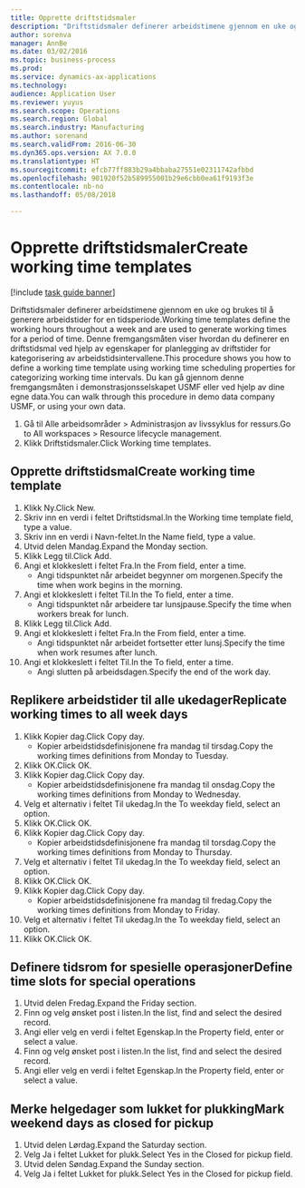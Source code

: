 ```yaml
--- 
title: Opprette driftstidsmaler
description: "Driftstidsmaler definerer arbeidstimene gjennom en uke og brukes til å generere arbeidstider for en tidsperiode."
author: sorenva
manager: AnnBe
ms.date: 03/02/2016
ms.topic: business-process
ms.prod: 
ms.service: dynamics-ax-applications
ms.technology: 
audience: Application User
ms.reviewer: yuyus
ms.search.scope: Operations
ms.search.region: Global
ms.search.industry: Manufacturing
ms.author: sorenand
ms.search.validFrom: 2016-06-30
ms.dyn365.ops.version: AX 7.0.0
ms.translationtype: HT
ms.sourcegitcommit: efcb77ff883b29a4bbaba27551e02311742afbbd
ms.openlocfilehash: 901920f52b589955001b29e6cbb0ea61f9193f3e
ms.contentlocale: nb-no
ms.lasthandoff: 05/08/2018

---
```

# <a name="create-working-time-templates"></a><span data-ttu-id="accdb-103">Opprette driftstidsmaler</span><span class="sxs-lookup"><span data-stu-id="accdb-103">Create working time templates</span></span>

[!include [task guide banner](../../includes/task-guide-banner.md)]

<span data-ttu-id="accdb-104">Driftstidsmaler definerer arbeidstimene gjennom en uke og brukes til å generere arbeidstider for en tidsperiode.</span><span class="sxs-lookup"><span data-stu-id="accdb-104">Working time templates define the working hours throughout a week and are used to generate working times for a period of time.</span></span> <span data-ttu-id="accdb-105">Denne fremgangsmåten viser hvordan du definerer en driftstidsmal ved hjelp av egenskaper for planlegging av driftstider for kategorisering av arbeidstidsintervallene.</span><span class="sxs-lookup"><span data-stu-id="accdb-105">This procedure shows you how to define a working time template using working time scheduling properties for categorizing working time intervals.</span></span> <span data-ttu-id="accdb-106">Du kan gå gjennom denne fremgangsmåten i demonstrasjonsselskapet USMF eller ved hjelp av dine egne data.</span><span class="sxs-lookup"><span data-stu-id="accdb-106">You can walk through this procedure in demo data company USMF, or using your own data.</span></span>

1. <span data-ttu-id="accdb-107">Gå til Alle arbeidsområder > Administrasjon av livssyklus for ressurs.</span><span class="sxs-lookup"><span data-stu-id="accdb-107">Go to All workspaces > Resource lifecycle management.</span></span>
2. <span data-ttu-id="accdb-108">Klikk Driftstidsmaler.</span><span class="sxs-lookup"><span data-stu-id="accdb-108">Click Working time templates.</span></span>

## <a name="create-working-time-template"></a><span data-ttu-id="accdb-109">Opprette driftstidsmal</span><span class="sxs-lookup"><span data-stu-id="accdb-109">Create working time template</span></span>
1. <span data-ttu-id="accdb-110">Klikk Ny.</span><span class="sxs-lookup"><span data-stu-id="accdb-110">Click New.</span></span>
2. <span data-ttu-id="accdb-111">Skriv inn en verdi i feltet Driftstidsmal.</span><span class="sxs-lookup"><span data-stu-id="accdb-111">In the Working time template field, type a value.</span></span>
3. <span data-ttu-id="accdb-112">Skriv inn en verdi i Navn-feltet.</span><span class="sxs-lookup"><span data-stu-id="accdb-112">In the Name field, type a value.</span></span>
4. <span data-ttu-id="accdb-113">Utvid delen Mandag.</span><span class="sxs-lookup"><span data-stu-id="accdb-113">Expand the Monday section.</span></span>
5. <span data-ttu-id="accdb-114">Klikk Legg til.</span><span class="sxs-lookup"><span data-stu-id="accdb-114">Click Add.</span></span>
6. <span data-ttu-id="accdb-115">Angi et klokkeslett i feltet Fra.</span><span class="sxs-lookup"><span data-stu-id="accdb-115">In the From field, enter a time.</span></span>
    * <span data-ttu-id="accdb-116">Angi tidspunktet når arbeidet begynner om morgenen.</span><span class="sxs-lookup"><span data-stu-id="accdb-116">Specify the time when work begins in the morning.</span></span>  
7. <span data-ttu-id="accdb-117">Angi et klokkeslett i feltet Til.</span><span class="sxs-lookup"><span data-stu-id="accdb-117">In the To field, enter a time.</span></span>
    * <span data-ttu-id="accdb-118">Angi tidspunktet når arbeidere tar lunsjpause.</span><span class="sxs-lookup"><span data-stu-id="accdb-118">Specify the time when workers break for lunch.</span></span>  
8. <span data-ttu-id="accdb-119">Klikk Legg til.</span><span class="sxs-lookup"><span data-stu-id="accdb-119">Click Add.</span></span>
9. <span data-ttu-id="accdb-120">Angi et klokkeslett i feltet Fra.</span><span class="sxs-lookup"><span data-stu-id="accdb-120">In the From field, enter a time.</span></span>
    * <span data-ttu-id="accdb-121">Angi tidspunktet når arbeidet fortsetter etter lunsj.</span><span class="sxs-lookup"><span data-stu-id="accdb-121">Specify the time when work resumes after lunch.</span></span>  
10. <span data-ttu-id="accdb-122">Angi et klokkeslett i feltet Til.</span><span class="sxs-lookup"><span data-stu-id="accdb-122">In the To field, enter a time.</span></span>
    * <span data-ttu-id="accdb-123">Angi slutten på arbeidsdagen.</span><span class="sxs-lookup"><span data-stu-id="accdb-123">Specify the end of the work day.</span></span>  

## <a name="replicate-working-times-to-all-week-days"></a><span data-ttu-id="accdb-124">Replikere arbeidstider til alle ukedager</span><span class="sxs-lookup"><span data-stu-id="accdb-124">Replicate working times to all week days</span></span>
1. <span data-ttu-id="accdb-125">Klikk Kopier dag.</span><span class="sxs-lookup"><span data-stu-id="accdb-125">Click Copy day.</span></span>
    * <span data-ttu-id="accdb-126">Kopier arbeidstidsdefinisjonene fra mandag til tirsdag.</span><span class="sxs-lookup"><span data-stu-id="accdb-126">Copy the working times definitions from Monday to Tuesday.</span></span>  
2. <span data-ttu-id="accdb-127">Klikk OK.</span><span class="sxs-lookup"><span data-stu-id="accdb-127">Click OK.</span></span>
3. <span data-ttu-id="accdb-128">Klikk Kopier dag.</span><span class="sxs-lookup"><span data-stu-id="accdb-128">Click Copy day.</span></span>
    * <span data-ttu-id="accdb-129">Kopier arbeidstidsdefinisjonene fra mandag til onsdag.</span><span class="sxs-lookup"><span data-stu-id="accdb-129">Copy the working times definitions from Monday to Wednesday.</span></span>  
4. <span data-ttu-id="accdb-130">Velg et alternativ i feltet Til ukedag.</span><span class="sxs-lookup"><span data-stu-id="accdb-130">In the To weekday field, select an option.</span></span>
5. <span data-ttu-id="accdb-131">Klikk OK.</span><span class="sxs-lookup"><span data-stu-id="accdb-131">Click OK.</span></span>
6. <span data-ttu-id="accdb-132">Klikk Kopier dag.</span><span class="sxs-lookup"><span data-stu-id="accdb-132">Click Copy day.</span></span>
    * <span data-ttu-id="accdb-133">Kopier arbeidstidsdefinisjonene fra mandag til torsdag.</span><span class="sxs-lookup"><span data-stu-id="accdb-133">Copy the working times definitions from Monday to Thursday.</span></span>  
7. <span data-ttu-id="accdb-134">Velg et alternativ i feltet Til ukedag.</span><span class="sxs-lookup"><span data-stu-id="accdb-134">In the To weekday field, select an option.</span></span>
8. <span data-ttu-id="accdb-135">Klikk OK.</span><span class="sxs-lookup"><span data-stu-id="accdb-135">Click OK.</span></span>
9. <span data-ttu-id="accdb-136">Klikk Kopier dag.</span><span class="sxs-lookup"><span data-stu-id="accdb-136">Click Copy day.</span></span>
    * <span data-ttu-id="accdb-137">Kopier arbeidstidsdefinisjonene fra mandag til fredag.</span><span class="sxs-lookup"><span data-stu-id="accdb-137">Copy the working times definitions from Monday to Friday.</span></span>  
10. <span data-ttu-id="accdb-138">Velg et alternativ i feltet Til ukedag.</span><span class="sxs-lookup"><span data-stu-id="accdb-138">In the To weekday field, select an option.</span></span>
11. <span data-ttu-id="accdb-139">Klikk OK.</span><span class="sxs-lookup"><span data-stu-id="accdb-139">Click OK.</span></span>

## <a name="define-time-slots-for-special-operations"></a><span data-ttu-id="accdb-140">Definere tidsrom for spesielle operasjoner</span><span class="sxs-lookup"><span data-stu-id="accdb-140">Define time slots for special operations</span></span>
1. <span data-ttu-id="accdb-141">Utvid delen Fredag.</span><span class="sxs-lookup"><span data-stu-id="accdb-141">Expand the Friday section.</span></span>
2. <span data-ttu-id="accdb-142">Finn og velg ønsket post i listen.</span><span class="sxs-lookup"><span data-stu-id="accdb-142">In the list, find and select the desired record.</span></span>
3. <span data-ttu-id="accdb-143">Angi eller velg en verdi i feltet Egenskap.</span><span class="sxs-lookup"><span data-stu-id="accdb-143">In the Property field, enter or select a value.</span></span>
4. <span data-ttu-id="accdb-144">Finn og velg ønsket post i listen.</span><span class="sxs-lookup"><span data-stu-id="accdb-144">In the list, find and select the desired record.</span></span>
5. <span data-ttu-id="accdb-145">Angi eller velg en verdi i feltet Egenskap.</span><span class="sxs-lookup"><span data-stu-id="accdb-145">In the Property field, enter or select a value.</span></span>

## <a name="mark-weekend-days-as-closed-for-pickup"></a><span data-ttu-id="accdb-146">Merke helgedager som lukket for plukking</span><span class="sxs-lookup"><span data-stu-id="accdb-146">Mark weekend days as closed for pickup</span></span>
1. <span data-ttu-id="accdb-147">Utvid delen Lørdag.</span><span class="sxs-lookup"><span data-stu-id="accdb-147">Expand the Saturday section.</span></span>
2. <span data-ttu-id="accdb-148">Velg Ja i feltet Lukket for plukk.</span><span class="sxs-lookup"><span data-stu-id="accdb-148">Select Yes in the Closed for pickup field.</span></span>
3. <span data-ttu-id="accdb-149">Utvid delen Søndag.</span><span class="sxs-lookup"><span data-stu-id="accdb-149">Expand the Sunday section.</span></span>
4. <span data-ttu-id="accdb-150">Velg Ja i feltet Lukket for plukk.</span><span class="sxs-lookup"><span data-stu-id="accdb-150">Select Yes in the Closed for pickup field.</span></span>


